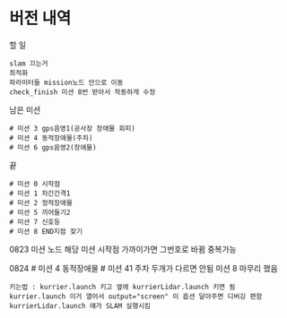 # 버전 내역
할 일

    slam 끄는거
    최적화
    파라미터들 mission노드 안으로 이동
    check_finish 미션 8번 받아서 작동하게 수정
    
남은 미션

    # 미션 3 gps음영1(공사장 장애물 회피)
    # 미션 4 동적장애물(주차)
    # 미션 6 gps음영2(장애물)

끝

    # 미션 0 시작점
    # 미션 1 차간간격1
    # 미션 2 정적장애물
    # 미션 5 끼어들기2
    # 미션 7 신호등
    # 미션 8 END지점 찾기

0823
    미션 노드 해당 미션 시작점 가까이가면 그번호로 바뀜 중복가능

0824
    # 미션 4 동적장애물
    # 미션 41 주차
    두개가 다르면 안됨
    미션 8 마무리 했음

    키는법 : kurrier.launch 키고 옆에 kurrierLidar.launch 키면 됨
    kurrier.launch 이거 열어서 output="screen" 이 옵션 달아주면 디버깅 편함
    kurrierLidar.launch 얘가 SLAM 실행시킴

    